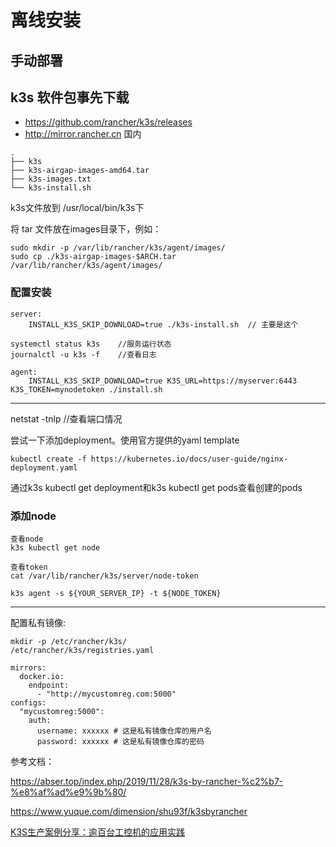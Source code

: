 
# 离线安装

## 手动部署
## k3s 软件包事先下载

- https://github.com/rancher/k3s/releases
- http://mirror.rancher.cn 国内

```
.
├── k3s
├── k3s-airgap-images-amd64.tar
├── k3s-images.txt
└── k3s-install.sh
```
k3s文件放到 /usr/local/bin/k3s下

将 tar 文件放在images目录下，例如：
```
sudo mkdir -p /var/lib/rancher/k3s/agent/images/
sudo cp ./k3s-airgap-images-$ARCH.tar /var/lib/rancher/k3s/agent/images/
```

### 配置安装
```
server:
    INSTALL_K3S_SKIP_DOWNLOAD=true ./k3s-install.sh  // 主要是这个

systemctl status k3s    //服务运行状态
journalctl -u k3s -f    //查看日志

agent:
    INSTALL_K3S_SKIP_DOWNLOAD=true K3S_URL=https://myserver:6443 K3S_TOKEN=mynodetoken ./install.sh
```


---

netstat -tnlp //查看端口情况

尝试一下添加deployment。使用官方提供的yaml template
```
kubectl create -f https://kubernetes.io/docs/user-guide/nginx-deployment.yaml
```
通过k3s kubectl get deployment和k3s kubectl get pods查看创建的pods


### 添加node
```
查看node
k3s kubectl get node

查看token
cat /var/lib/rancher/k3s/server/node-token

k3s agent -s ${YOUR_SERVER_IP} -t ${NODE_TOKEN}
```

---
配置私有镜像:
```
mkdir -p /etc/rancher/k3s/
/etc/rancher/k3s/registries.yaml 

mirrors:
  docker.io:
    endpoint:
      - "http://mycustomreg.com:5000"
configs:
  "mycustomreg:5000":
    auth:
      username: xxxxxx # 这是私有镜像仓库的用户名
      password: xxxxxx # 这是私有镜像仓库的密码
```



参考文档：

https://abser.top/index.php/2019/11/28/k3s-by-rancher-%c2%b7-%e8%af%ad%e9%9b%80/

https://www.yuque.com/dimension/shu93f/k3sbyrancher

[K3S生产案例分享：逾百台工控机的应用实践](https://www.freesion.com/article/4741181333/)